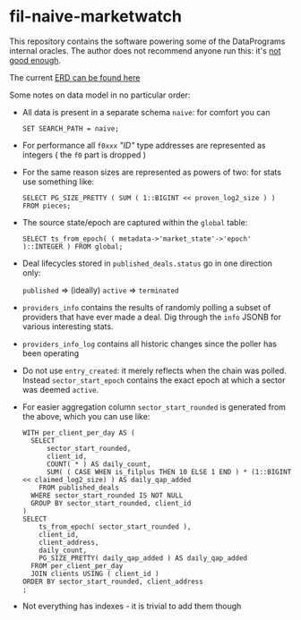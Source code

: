 fil-naive-marketwatch
==================

This repository contains the software powering some of the DataPrograms
internal oracles. The author does not recommend anyone run this:
it's [not good enough](https://youtu.be/lN-KHmHz5NU).

The current [ERD can be found here](https://raw.githubusercontent.com/ribasushi/fil-naive-marketwatch/master/misc/pg_schema_diagram.svg)

Some notes on data model in no particular order:

- All data is present in a separate schema `naive`: for comfort you can

   `SET SEARCH_PATH = naive;`

- For performance all `f0xxx` _"ID"_ type addresses are represented as integers ( the `f0` part is dropped )
- For the same reason sizes are represented as powers of two: for stats use something like:

  `SELECT PG_SIZE_PRETTY ( SUM ( 1::BIGINT << proven_log2_size ) ) FROM pieces;`

- The source state/epoch are captured within the `global` table:

  `SELECT ts_from_epoch( ( metadata->'market_state'->'epoch' )::INTEGER ) FROM global;`

- Deal lifecycles stored in `published_deals.status` go in one direction only:

  `published` => (ideally) `active` => `terminated`

- `providers_info` contains the results of randomly polling a subset of providers that have ever made a deal. Dig through the `info` JSONB for various interesting stats.

- `providers_info_log` contains all historic changes since the poller has been operating

- Do not use `entry_created`: it merely reflects when the chain was polled. Instead `sector_start_epoch` contains the exact epoch at which a sector was deemed `active`.

- For easier aggregation column `sector_start_rounded` is generated from the above, which you can use like:

  ```
  WITH per_client_per_day AS (
    SELECT
        sector_start_rounded,
        client_id,
        COUNT( * ) AS daily_count,
        SUM( ( CASE WHEN is_filplus THEN 10 ELSE 1 END ) * (1::BIGINT << claimed_log2_size) ) AS daily_qap_added
      FROM published_deals
    WHERE sector_start_rounded IS NOT NULL
    GROUP BY sector_start_rounded, client_id
  )
  SELECT
      ts_from_epoch( sector_start_rounded ),
      client_id,
      client_address,
      daily_count,
      PG_SIZE_PRETTY( daily_qap_added ) AS daily_qap_added
    FROM per_client_per_day
    JOIN clients USING ( client_id )
  ORDER BY sector_start_rounded, client_address
  ;
  ```

- Not everything has indexes - it is trivial to add them though
